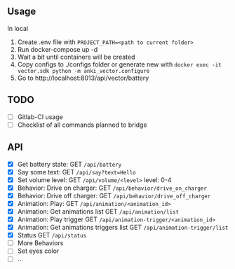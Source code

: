 ## Usage

In local

1. Create .env file with `PROJECT_PATH=<path to current folder>`
2. Run docker-compose up -d
3. Wait a bit until containers will be created
4. Copy configs to ./configs folder or generate new with `docker exec -it vector.sdk python -m anki_vector.configure`
5. Go to http://localhost:8013/api/vector/battery

## TODO

- [ ] Gitlab-CI usage
- [ ] Checklist of all commands planned to bridge  

## API

- [x] Get battery state: GET `/api/battery`
- [x] Say some text: GET `/api/say?text=Hello`
- [x] Set volume level: GET `/api/volume/<level>` level: 0-4
- [x] Behavior: Drive on charger: GET `/api/behavior/drive_on_charger`
- [x] Behavior: Drive off charger: GET `/api/behavior/drive_off_charger`
- [x] Animation: Play: GET `/api/animation/<animation_id>`
- [x] Animation: Get animations list GET `/api/animation/list`
- [x] Animation: Play trigger GET `/api/animation-trigger/<animation_id>`
- [x] Animation: Get animations triggers list GET `/api/animation-trigger/list`
- [x] Status GET `/api/status`
- [ ] More Behaviors
- [ ] Set eyes color
- [ ] ...